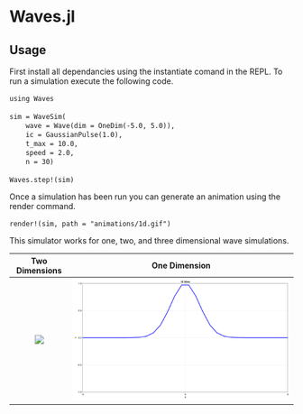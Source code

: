 # Waves.jl

## Usage

First install all dependancies using the instantiate comand in the REPL. To run a simulation execute the following code.

```
using Waves

sim = WaveSim(
    wave = Wave(dim = OneDim(-5.0, 5.0)),
    ic = GaussianPulse(1.0),
    t_max = 10.0,
    speed = 2.0,
    n = 30)

Waves.step!(sim)

```

Once a simulation has been run you can generate an animation using the render command.

```
render!(sim, path = "animations/1d.gif")
```

This simulator works for one, two, and three dimensional wave simulations.

Two Dimensions             |  One Dimension
:-------------------------:|:-------------------------:
![](https://github.com/gladisor/Waves.jl/blob/main/animations/2d.gif)  |  ![](https://github.com/gladisor/Waves.jl/blob/main/animations/1d.gif)